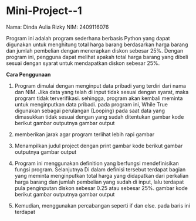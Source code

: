 # Mini-Project--1
Nama: Dinda Aulia Rizky  NIM: 2409116076   

Program ini adalah program sederhana berbasis Python yang dapat digunakan untuk menghitung total harga barang berdasarkan harga barang dan jumlah pembelian dengan menerapkan diskon sebesar 25%. Dengan program ini, pengguna dapat melihat apakah total harga barang yang dibeli sesuai dengan syarat untuk mendapatkan diskon sebesar 25%.

**Cara Penggunaan**
1. Program dimulai dengan menginput data pribadi yang terdiri dari nama dan NIM. Jika data yang telah di input tidak sesuai dengan syarat, maka program tidak terverifikasi. sehingga, program akan kembali meminta untuk menginputkan data pribadi. pada program ini, While True digunakan sebagai perulangan (Looping) pada saat data yang dimasukkan tidak sesuai dengan yang sudah ditentukan
	gambar kode
berikut gambar outputnya
	gambar output

2. memberikan jarak agar program terlihat lebih rapi
   gambar
   
4. Menampilkan judul project dengan print
   gambar kode
   berikut gambar outputnya
   gambar output
   
5. Program ini menggunakan definition yang berfungsi mendefinisikan fungsi program. Selanjutnya Di dalam definisi tersebut terdapat bagian yang meminta menginputkan total harga yang didapatkan dari perkalian harga barang dan jumlah pembelian yang sudah di input, lalu terdapat pula penginputan diskon sebesar 0.25 atau sebesar 25%.
	gambar kode
berikut gambar outputnya
gambar output

6. Kemudian, menggunakan percabangan seperti if dan else. pada baris ini terdapat 
